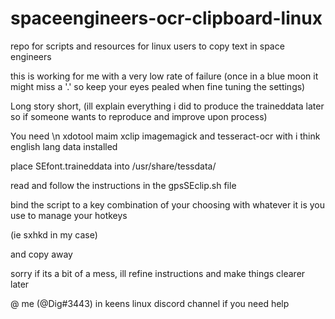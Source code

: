 # spaceengineers-ocr-clipboard-linux
repo for scripts and resources for linux users to copy text in space engineers

this is working for me with a very low rate of failure (once in a blue moon it might miss a '.' so keep your eyes pealed when fine tuning the settings)

Long story short, 
(ill explain everything i did to produce the traineddata later so if someone wants to reproduce and improve upon process)

You need \n
xdotool
maim
xclip
imagemagick
and tesseract-ocr with i think english lang data installed

place SEfont.traineddata into /usr/share/tessdata/

read and follow the instructions in the gpsSEclip.sh file

bind the script to a key combination of your choosing with whatever it is you use to manage your hotkeys 

(ie sxhkd in my case)

and copy away

sorry if its a bit of a mess, ill refine instructions and make things clearer later

@ me (@Dig#3443) in keens linux discord channel if you need help

